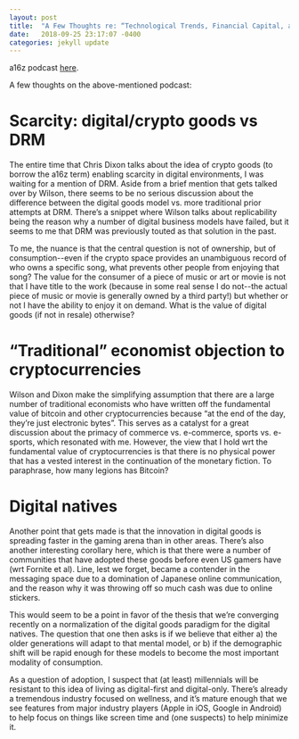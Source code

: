 ```yaml
---
layout: post
title:  "A Few Thoughts re: “Technological Trends, Financial Capital, and the Dynamics of Disruption”"
date:   2018-09-25 23:17:07 -0400
categories: jekyll update
---
```


a16z podcast [here](https://a16z.com/2018/09/23/tech-trends-disruption-innovation-internet-crypto/).

A few thoughts on the above-mentioned podcast:

# Scarcity: digital/crypto goods vs DRM
The entire time that Chris Dixon talks about the idea of crypto goods (to borrow the a16z term) enabling scarcity in digital environments, I was waiting for a mention of DRM. Aside from a brief mention that gets talked over by Wilson, there seems to be no serious discussion about the difference between the digital goods model vs. more traditional prior attempts at DRM. There’s a snippet where Wilson talks about replicability being the reason why a number of digital business models have failed, but it seems to me that DRM was previously touted as that solution in the past.

To me, the nuance is that the central question is not of ownership, but of consumption--even if the crypto space provides an unambiguous record of who owns a specific song, what prevents other people from enjoying that song? The value for the consumer of a piece of music or art or movie is not that I have title to the work (because in some real sense I do not--the actual piece of music or movie is generally owned by a third party!) but whether or not I have the ability to enjoy it on demand. What is the value of digital goods (if not in resale) otherwise?

# “Traditional” economist objection to cryptocurrencies
Wilson and Dixon make the simplifying assumption that there are a large number of traditional economists who have written off the fundamental value of bitcoin and other cryptocurrencies because “at the end of the day, they’re just electronic bytes”. This serves as a catalyst for a great discussion about the primacy of commerce vs. e-commerce, sports vs. e-sports, which resonated with me. However, the view that I hold wrt the fundamental value of cryptocurrencies is that there is no physical power that has a vested interest in the continuation of the monetary fiction. To paraphrase, how many legions has Bitcoin?

# Digital natives
Another point that gets made is that the innovation in digital goods is spreading faster in the gaming arena than in other areas. There’s also another interesting corollary here, which is that there were a number of communities that have adopted these goods before even US gamers have (wrt Fornite et al). Line, lest we forget, became a contender in the messaging space due to a domination of Japanese online communication, and the reason why it was throwing off so much cash was due to online stickers.

This would seem to be a point in favor of the thesis that we’re converging recently on a normalization of the digital goods paradigm for the digital natives. The question that one then asks is if we believe that either a) the older generations will adapt to that mental model, or b) if the demographic shift will be rapid enough for these models to become the most important modality of consumption.

As a question of adoption, I suspect that (at least) millennials will be resistant to this idea of living as digital-first and digital-only. There’s already a tremendous industry focused on wellness, and it’s mature enough that we see features from major industry players (Apple in iOS, Google in Android) to help focus on things like screen time and (one suspects) to help minimize it.
